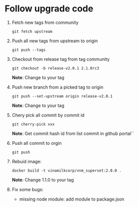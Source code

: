 # Follow upgrade code

1. Fetch new tags from community
    
    ```git fetch upstream```
2. Push all new tags from upstream to origin
    
    ```git push --tags```

3. Checkout from release tag from tag community
    
    ```git checkout -b release-v2.0.1 2.1.0rc3```

    **Note**: Change to your tag

4. Push new branch from a picked tag to origin
    
    ```git push --set-upstream origin release-v2.0.1```

    **Note**: Change to your tag

5. Chery pick all commit by commit id
    
    ```git cherry-pick xxx```

    **Note**: Get commit hash id from list commit in github portal``

6. Push all commit to orgin
    
    ```git push```

7. Rebuid image:
    
    ```docker build -t vinamilkcorp/vnm_superset:2.0.0 .```
    
    **Note**: Change 1.1.0 to your tag

8. Fix some bugs:
    - missing node module: add module to package.json